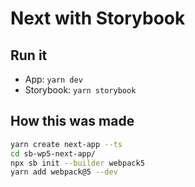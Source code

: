 # Next with Storybook

## Run it

- App: `yarn dev`
- Storybook: `yarn storybook`

## How this was made

```sh
yarn create next-app --ts
cd sb-wp5-next-app/
npx sb init --builder webpack5
yarn add webpack@5 --dev
```
